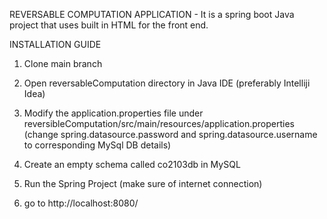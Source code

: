 REVERSABLE COMPUTATION APPLICATION - It is a spring boot Java project that uses built in HTML for the front end.

INSTALLATION GUIDE

1. Clone main branch

2. Open reversableComputation directory in Java IDE (preferably Intelliji Idea)

3. Modify the application.properties file under reversibleComputation/src/main/resources/application.properties 
   (change spring.datasource.password and spring.datasource.username to corresponding MySql DB details)

4. Create an empty schema called co2103db in MySQL

5. Run the Spring Project (make sure of internet connection)

6. go to http://localhost:8080/
